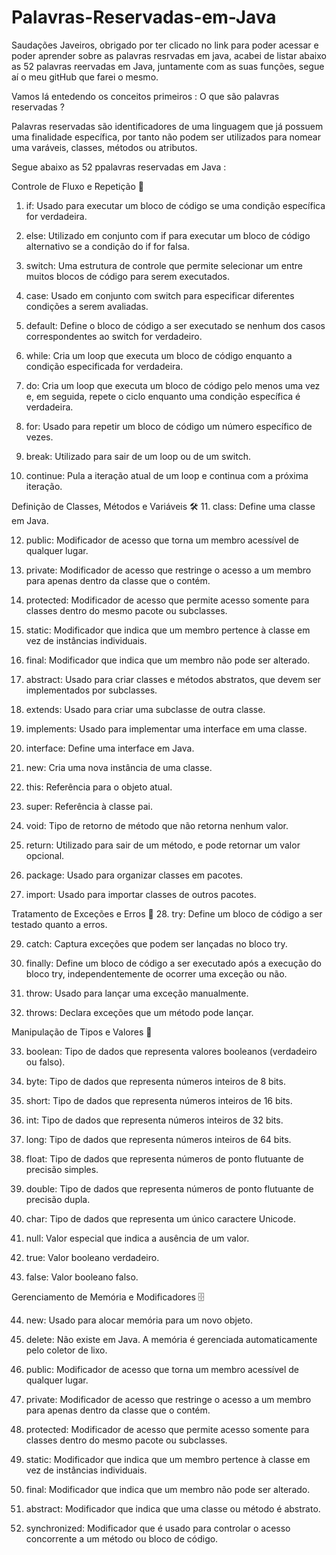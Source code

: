 # Palavras-Reservadas-em-Java
Saudações Javeiros, obrigado por ter clicado no link para poder acessar e poder aprender sobre as palavras resrvadas em java, acabei de listar abaixo as 52 palavras reervadas em Java, juntamente com as suas funções, segue aí o meu gitHub que farei o mesmo.

Vamos lá entedendo os conceitos primeiros : O que são palavras reservadas ?

Palavras reservadas são identificadores de uma linguagem que já possuem uma finalidade específica, por tanto não podem ser utilizados para nomear uma varáveis, classes, métodos ou atributos.

Segue abaixo as 52 ppalavras reservadas em Java :

Controle de Fluxo e Repetição 🔄
1. if: Usado para executar um bloco de código se uma condição específica for verdadeira.

2. else: Utilizado em conjunto com if para executar um bloco de código alternativo se a condição do if for falsa.

3. switch: Uma estrutura de controle que permite selecionar um entre muitos blocos de código para serem executados.

4. case: Usado em conjunto com switch para especificar diferentes condições a serem avaliadas.

5. default: Define o bloco de código a ser executado se nenhum dos casos correspondentes ao switch for verdadeiro.

6. while: Cria um loop que executa um bloco de código enquanto a condição especificada for verdadeira.

7. do: Cria um loop que executa um bloco de código pelo menos uma vez e, em seguida, repete o ciclo enquanto uma condição específica é verdadeira.

8. for: Usado para repetir um bloco de código um número específico de vezes.

9. break: Utilizado para sair de um loop ou de um switch.

10. continue: Pula a iteração atual de um loop e continua com a próxima iteração.

Definição de Classes, Métodos e Variáveis 🛠️
11. class: Define uma classe em Java.

12. public: Modificador de acesso que torna um membro acessível de qualquer lugar.

13. private: Modificador de acesso que restringe o acesso a um membro para apenas dentro da classe que o contém.

14. protected: Modificador de acesso que permite acesso somente para classes dentro do mesmo pacote ou subclasses.

15. static: Modificador que indica que um membro pertence à classe em vez de instâncias individuais.

16. final: Modificador que indica que um membro não pode ser alterado.

17. abstract: Usado para criar classes e métodos abstratos, que devem ser implementados por subclasses.

18. extends: Usado para criar uma subclasse de outra classe.

19. implements: Usado para implementar uma interface em uma classe.

20. interface: Define uma interface em Java.

21. new: Cria uma nova instância de uma classe.

22. this: Referência para o objeto atual.

23. super: Referência à classe pai.

24. void: Tipo de retorno de método que não retorna nenhum valor.

25. return: Utilizado para sair de um método, e pode retornar um valor opcional.

26. package: Usado para organizar classes em pacotes.

27. import: Usado para importar classes de outros pacotes.

Tratamento de Exceções e Erros 🚨
28. try: Define um bloco de código a ser testado quanto a erros.

29. catch: Captura exceções que podem ser lançadas no bloco try.

30. finally: Define um bloco de código a ser executado após a execução do bloco try, independentemente de ocorrer uma exceção ou não.

31. throw: Usado para lançar uma exceção manualmente.

32. throws: Declara exceções que um método pode lançar.

Manipulação de Tipos e Valores 🔄

33. boolean: Tipo de dados que representa valores booleanos (verdadeiro ou falso).

34. byte: Tipo de dados que representa números inteiros de 8 bits.

35. short: Tipo de dados que representa números inteiros de 16 bits.

36. int: Tipo de dados que representa números inteiros de 32 bits.

37. long: Tipo de dados que representa números inteiros de 64 bits.

38. float: Tipo de dados que representa números de ponto flutuante de precisão simples.

39. double: Tipo de dados que representa números de ponto flutuante de precisão dupla.

40. char: Tipo de dados que representa um único caractere Unicode.

41. null: Valor especial que indica a ausência de um valor.

42. true: Valor booleano verdadeiro.

43. false: Valor booleano falso.

Gerenciamento de Memória e Modificadores 🗄️

44. new: Usado para alocar memória para um novo objeto.

45. delete: Não existe em Java. A memória é gerenciada automaticamente pelo coletor de lixo.

46. public: Modificador de acesso que torna um membro acessível de qualquer lugar.

47. private: Modificador de acesso que restringe o acesso a um membro para apenas dentro da classe que o contém.

48. protected: Modificador de acesso que permite acesso somente para classes dentro do mesmo pacote ou subclasses.

49. static: Modificador que indica que um membro pertence à classe em vez de instâncias individuais.

50. final: Modificador que indica que um membro não pode ser alterado.

51. abstract: Modificador que indica que uma classe ou método é abstrato.

52. synchronized: Modificador que é usado para controlar o acesso concorrente a um método ou bloco de código.
